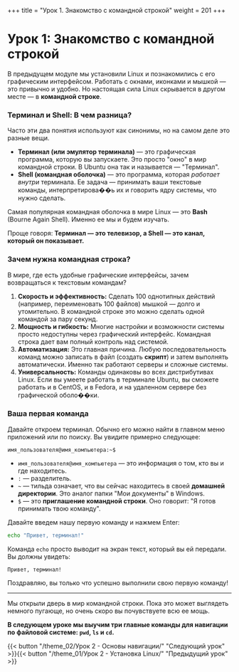 +++
title = "Урок 1. Знакомство с командной строкой"
weight = 201
+++
# Урок 1: Знакомство с командной строкой

В предыдущем модуле мы установили Linux и познакомились с его графическим интерфейсом. Работать с окнами, иконками и мышкой — это привычно и удобно. Но настоящая сила Linux скрывается в другом месте — в **командной строке**.

### Терминал и Shell: В чем разница?

Часто эти два понятия используют как синонимы, но на самом деле это разные вещи.

*   **Терминал (или эмулятор терминала)** — это графическая программа, которую вы запускаете. Это просто "окно" в мир командной строки. В Ubuntu она так и называется — "Терминал".
*   **Shell (командная оболочка)** — это программа, которая *работает внутри* терминала. Ее задача — принимать ваши текстовые команды, интерпретирова��ь их и говорить ядру системы, что нужно сделать.

Самая популярная командная оболочка в мире Linux — это **Bash** (Bourne Again Shell). Именно ее мы и будем изучать.

Проще говоря: **Терминал — это телевизор, а Shell — это канал, который он показывает.**

### Зачем нужна командная строка?

В мире, где есть удобные графические интерфейсы, зачем возвращаться к текстовым командам?

1.  **Скорость и эффективность:** Сделать 100 однотипных действий (например, переименовать 100 файлов) мышкой — долго и утомительно. В командной строке это можно сделать одной командой за пару секунд.
2.  **Мощность и гибкость:** Многие настройки и возможности системы просто недоступны через графический интерфейс. Командная строка дает вам полный контроль над системой.
3.  **Автоматизация:** Это главная причина. Любую последовательность команд можно записать в файл (создать **скрипт**) и затем выполнять автоматически. Именно так работают серверы и сложные системы.
4.  **Универсальность:** Команды одинаковы во всех дистрибутивах Linux. Если вы умеете работать в терминале Ubuntu, вы сможете работать и в CentOS, и в Fedora, и на удаленном сервере без графической оболо��ки.

### Ваша первая команда

Давайте откроем терминал. Обычно его можно найти в главном меню приложений или по поиску. Вы увидите примерно следующее:

```
имя_пользователя@имя_компьютера:~$
```

*   `имя_пользователя@имя_компьютера` — это информация о том, кто вы и где находитесь.
*   `:` — разделитель.
*   `~` — тильда означает, что вы сейчас находитесь в своей **домашней директории**. Это аналог папки "Мои документы" в Windows.
*   `$` — это **приглашение командной строки**. Оно говорит: "Я готов принимать твою команду".

Давайте введем нашу первую команду и нажмем Enter:

```bash
echo "Привет, терминал!"
```

Команда `echo` просто выводит на экран текст, который вы ей передали. Вы должны увидеть:

```
Привет, терминал!
```

Поздравляю, вы только что успешно выполнили свою первую команду!

---
Мы открыли дверь в мир командной строки. Пока это может выглядеть немного пугающе, но очень скоро вы почувствуете всю ее мощь.

**В следующем уроке мы выучим три главные команды для навигации по файловой системе: `pwd`, `ls` и `cd`.**

{{< button "/theme_02/Урок 2 - Основы навигации/" "Следующий урок" >}}{{< button "/theme_01/Урок 2 - Установка Linux/" "Предыдущий урок" >}}
